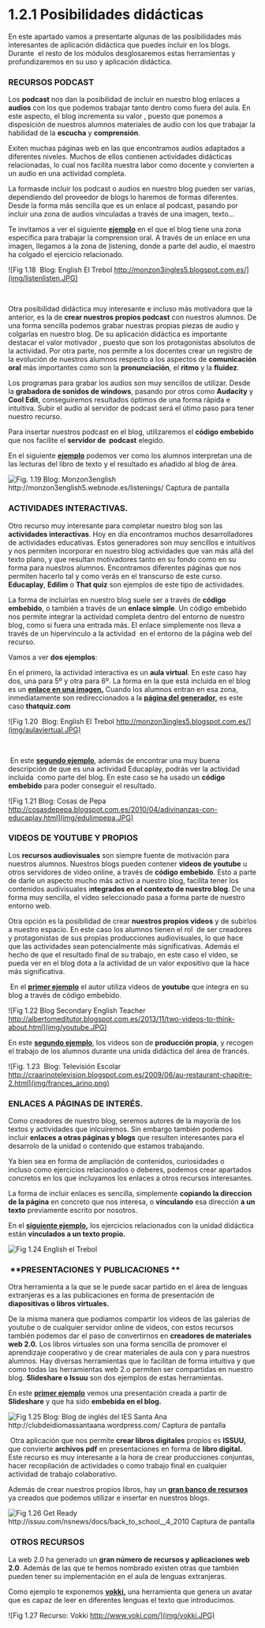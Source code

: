 # 1.2.1 Posibilidades didácticas

En este apartado vamos a presentarte algunas de las posibilidades más interesantes de aplicación didáctica que puedes incluir en los blogs. Durante  el resto de los módulos desglosaremos estas herramientas y profundizaremos en su uso y aplicación didáctica.

### **RECURSOS PODCAST**

Los **podcast** nos dan la posibilidad de incluir en nuestro blog enlaces a **audios** con los que podemos trabajar tanto dentro como fuera del aula. En este aspecto, el blog incrementa su valor , puesto que ponemos a disposición de nuestros alumnos materiales de audio con los que trabajar la habilidad de la **escucha** y **comprensión**.

Exiten muchas páginas web en las que encontramos audios adaptados a diferentes niveles. Muchos de ellos contienen actividades didácticas relacionadas, lo cual nos facilita nuestra labor como docente y convierten a un audio en una actividad completa. 

La formasde incluir los podcast o audios en nuestro blog pueden ser varias, dependiendo del proveedor de blogs lo haremos de formas diferentes. Desde la forma más sencilla que es un enlace al podcast, pasando por incluir una zona de audios vinculadas a través de una imagen, texto...

Te invitamos a ver el siguiente **[ejemplo](http://listentrebol.blogspot.com.es/)** en el que el blog tiene una zona específica para trabajar la comprension oral. A través de un enlace en una imagen, llegamos a la zona de [l](http://listentrebol.blogspot.com.es/)istening, donde a parte del audio, el maestro ha colgado el ejercicio relacionado.


![Fig 1.18  Blog: English El Trebol http://monzon3ingles5.blogspot.com.es/](img/listenlisten.JPG)


 

Otra posibilidad didáctica muy interesante e incluso más motivadora que la anterior, es la de **crear nuestros propios podcast** con nuestros alumnos. De una forma sencilla podemos grabar nuestras propias piezas de audio y colgarlas en nuestro blog. De su aplicación didáctica es importante destacar el valor motivador , puesto que son los protagonistas absolutos de la actividad. Por otra parte, nos permite a los docentes crear un registro de la evolución de nuestros alumnos respecto a los aspectos de **comunicación oral** más importantes como son la **pronunciación**, el **ritmo** y la **fluidez**.

Los programas para grabar los audios son muy sencillos de utilizar. Desde la **grabadora de sonidos de windows**, pasando por otros como **Audacity** y **Cool Edit**, conseguiremos resultados óptimos de una forma rápida e intuitiva. Subir el audio al servidor de podcast será el útimo paso para tener nuestro recurso.

Para insertar nuestros podcast en el blog, utilizaremos el **código embebido** que nos facilite el **servidor de  podcast** elegido.

En el siguiente **[ejemplo](http://monzon3english5.webnode.es/listenings/)** podemos ver como los alumnos interpretan una de las lecturas del libro de texto y el resultado es añadido al blog de área.


![Fig. 1.19 Blog: Monzon3english http://monzon3english5.webnode.es/listenings/ Captura de pantalla](img/poderato1.JPG)




### **ACTIVIDADES INTERACTIVAS.**

Otro recurso muy interesante para completar nuestro blog son las **actividades interactivas**. Hoy en día encontramos muchos desarrolladores de actividades educativas. Estos generadores son muy sencillos e intuitivos y nos permiten incorporar en nuestro blog actividades que van más allá del texto plano, y que resultan motivadores tanto en su fondo como en su forma para nuestros alumnos. Encontramos diferentes páginas que nos permiten hacerlo tal y como verás en el transcurso de este curso. **Educaplay**, **Edilim** o **That quiz** son ejemplos de este tipo de actividades.

La forma de incluirlas en nuestro blog suele ser a través de **código embebido**, o también a través de un **enlace simple**. Un código embebido nos permite integrar la actividad completa dentro del entorno de nuestro blog, como si fuera una entrada más. El enlace simplemente nos lleva a través de un hipervínculo a la actividad  en el entorno de la página web del recurso.

Vamos a ver **dos ejemplos**:

En el primero, la actividad interactiva es un **aula virtual**. En este caso hay dos, una para 5º y otra para 6º. La forma en la que está incluida en el blog es un **[enlace en una imagen.](http://monzon3ingles5.blogspot.com.es/)** Cuando los alumnos entran en esa zona, inmediatamente son redireccionados a la **[página del generador,](http://www.thatquiz.org/es/classtest?U3OC8GWH)** es este caso **thatquiz.com**


![Fig 1.20  Blog: English El Trebol http://monzon3ingles5.blogspot.com.es/](img/aulaviertual.JPG)


  
  

 En este [**segundo ejemplo**](http://cosasdepepa.blogspot.com.es/2010/04/adivinanzas-con-educaplay.html), además de encontrar una muy buena descripción de que es una actividad Educaplay, podrás ver la actividad incluida  como parte del blog. En este caso se ha usado un **código embebido** para poder conseguir el resultado.


![Fig 1.21 Blog: Cosas de Pepa http://cosasdepepa.blogspot.com.es/2010/04/adivinanzas-con-educaplay.html](img/edulimpepa.JPG)




### **VIDEOS DE YOUTUBE Y PROPIOS**

Los **recursos audiovisuales** son siempre fuente de motivación para nuestros alumnos. Nuestros blogs pueden contener **videos de youtube** u otros servidores de video online, a través de **código embebido**. Esto a parte de darle un aspecto mucho más activo a nuestro blog, facilita tener los contenidos audivisuales i**ntegrados en el contexto de nuestro blog**. De una forma muy sencilla, el vídeo seleccionado pasa a forma parte de nuestro entorno web. 

Otra opción es la posibilidad de crear **nuestros propios videos** y de subirlos a nuestro espacio. En este caso los alumnos tienen el rol  de ser creadores y protagonistas de sus propias producciones audiovisuales, lo que hace que las actividades sean potencialmente más significativas. Además el hecho de que el resultado final de su trabajo, en este caso el vídeo, se pueda ver en el blog dota a la actividad de un valor expositivo que la hace más significativa.

 En el **[primer ejemplo](http://albertomeditutor.blogspot.com.es/2013/11/two-videos-to-think-about.html)** el autor utiliza videos de **youtube** que integra en su blog a través de código embebido.


![Fig 1.22 Blog Secondary English Teacher http://albertomeditutor.blogspot.com.es/2013/11/two-videos-to-think-about.html](img/youtube.JPG)




En este **[segundo ejemplo](http://craarinotelevision.blogspot.com.es/2009/06/au-restaurant-chapitre-2.html)**, los videos son de **producción propia**, y recogen el trabajo de los alumnos durante una unida didáctica del área de francés.


![Fig. 1.23  Blog: Televisión Escolar http://craarinotelevision.blogspot.com.es/2009/06/au-restaurant-chapitre-2.html](img/frances_arino.png)




### **ENLACES A PÁGINAS DE INTERÉS.**

Como creadores de nuestro blog, seremos autores de la mayoría de los textos y actividades que inlcuiremos. Sin embargo también podemos incluir **enlaces a otras páginas y blogs** que resulten interesantes para el desarrolo de la unidad o contenido que estamos trabajando.

Ya bien sea en forma de ampliación de contenidos, curiosidades o incluso como ejercicios relacionados o deberes, podemos crear apartados concretos en los que incluyamos los enlaces a otros recursos interesantes. 

La forma de incluir enlaces es sencilla, simplemente **copiando la direccion de la página** en concreto que nos interesa, o **vínculando** esa dirección **a un texto** previamente escrito por nosotros.

En el **[siguiente ejemplo](monzon3ingles5.blogspot.com),** los ejercicios relacionados con la unidad didáctica están **vinculados a un texto propio.**


![Fig 1.24 English el Trebol](img/ejercicios_online.JPG)



###  **PRESENTACIONES Y PUBLICACIONES **

Otra herramienta a la que se le puede sacar partido en el área de lenguas extranjeras es a las publicaciones en forma de presentación de **diapositivas o libros virtuales.**

De la misma manera que podiamos compartir los videos de las galerias de youtube o de cualquier servidor online de videos, con estos recursos también podemos dar el paso de convertirnos en **creadores de materiales web 2.0.** Los libros virtuales son una forma sencilla de promover el aprendizaje cooperativo y de crear materiales de aula con y para nuestros alumnos. Hay diversas herramientas que lo facilitan de forma intuitiva y que como todas las herramientas web 2.o permiten ser compartidas en nuestro blog. **Slideshare o Issuu** son dos ejemplos de estas herramientas.

En este **[primer ejemplo](http://clubdeidiomassantaana.wordpress.com/)** vemos una presentación creada a partir de **Slideshare** y que ha sido **embebida en el blog.**


![Fig 1.25 Blog: Blog de inglés del IES Santa Ana http://clubdeidiomassantaana.wordpress.com/ Captura de pantalla](img/slideshare.png)




 Otra aplicación que nos permite **crear libros digitales** propios es **ISSUU,** que convierte **archivos pdf** en presentaciones en forma de **libro digital.** Este recurso es muy interesante a la hora de crear producciones conjuntas, hacer recopilación de actividades o como trabajo final en cualquier actividad de trabajo colaborativo.

Además de crear nuestros propios libros, hay un **[gran banco de recursos](http://issuu.com/nsnews/docs/back_to_school__4_2010)** ya creados que podemos utilizar e insertar en nuestros blogs.


![Fig 1.26 Get Ready http://issuu.com/nsnews/docs/back_to_school__4_2010 Captura de pantalla](img/issuu.JPG)




###  **OTROS RECURSOS**

La web 2.0 ha generado un **gran número de recursos y aplicaciones web 2.0**. Además de las que te hemos nombrado existen otras que también pueden tener su implementación en el aula de lenguas extranjeras.

Como ejemplo te exponemos **[vokki](http://www.voki.com/),** una herramienta que genera un avatar que es capaz de leer en diferentes lenguas el texto que introducimos.


![Fig 1.27 Recurso: Vokki http://www.voki.com/](img/vokki.JPG)





